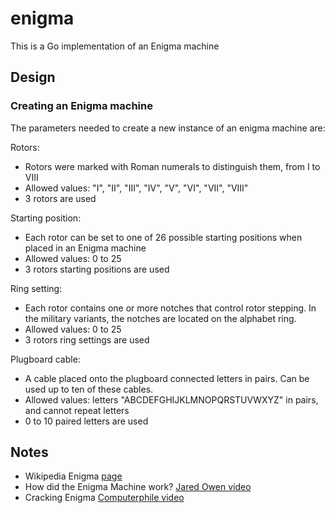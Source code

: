 # enigma

This is a Go implementation of an Enigma machine

## Design

### Creating an Enigma machine

The parameters needed to create a new instance of an enigma machine are:

Rotors:

- Rotors were marked with Roman numerals to distinguish them, from I to VIII
- Allowed values: "I", "II", "III", "IV", "V", "VI", "VII", "VIII"
- 3 rotors are used

Starting position:

- Each rotor can be set to one of 26 possible starting positions when placed in an Enigma machine
- Allowed values: 0 to 25
- 3 rotors starting positions are used

Ring setting:

- Each rotor contains one or more notches that control rotor stepping. In the military variants, the notches are located
  on the alphabet ring.
- Allowed values: 0 to 25
- 3 rotors ring settings are used

Plugboard cable:

- A cable placed onto the plugboard connected letters in pairs. Can be used up to ten of these cables.
- Allowed values: letters "ABCDEFGHIJKLMNOPQRSTUVWXYZ" in pairs, and cannot repeat letters
- 0 to 10 paired letters are used

## Notes

- Wikipedia Enigma [page](https://en.wikipedia.org/wiki/Enigma_machine)
- How did the Enigma Machine work? [Jared Owen video](https://www.youtube.com/watch?v=ybkkiGtJmkM)
- Cracking Enigma [Computerphile video](https://www.youtube.com/watch?v=RzWB5jL5RX0)

